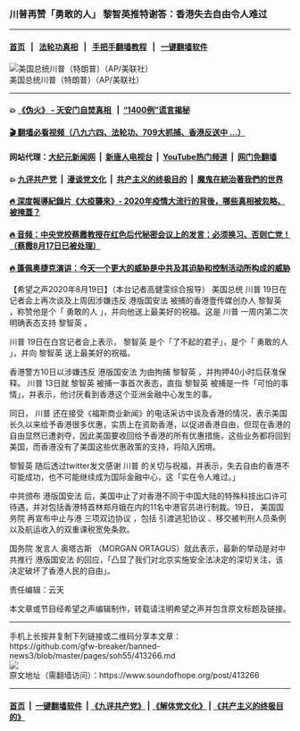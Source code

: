 ### 川普再赞「勇敢的人」 黎智英推特谢答：香港失去自由令人难过
------------------------

#### [首页](https://github.com/gfw-breaker/banned-news3/blob/master/README.md) &nbsp;&nbsp;|&nbsp;&nbsp; [法轮功真相](https://github.com/begood0513/basic/blob/master/README.md)  &nbsp;&nbsp;|&nbsp;&nbsp; [手把手翻墙教程](https://github.com/gfw-breaker/guides/wiki)  &nbsp;&nbsp;|&nbsp;&nbsp; [一键翻墙软件](https://github.com/gfw-breaker/nogfw/blob/master/README.md)  



<div><img alt="美国总统川普（特朗普）（AP/美联社）" src="https://img.soundofhope.org/2020-08/22221-1597794480287.jpeg"/>
<br/><figcaption class="caption">
 美国总统川普（特朗普）（AP/美联社）
</figcaption></div><hr/>

#### 💥 [《伪火》 - 天安门自焚真相 ](http://141.164.51.119:10000/videos/blog/weihuo.html)&nbsp; |&nbsp; [“1400例”谎言揭秘  ](http://141.164.51.119:10000/videos/blog/jiexi1400.html)

#### [ 🎬  翻墙必看视频（八九六四、法轮功、709大抓捕、香港反送中 ...）](https://github.com/gfw-breaker/links/blob/master/banned.md)

#### 网站代理：[大纪元新闻网](http://167.172.10.89:10080/gb/) &nbsp;|&nbsp; [新唐人电视台](http://167.172.10.89:8808/gb/)  &nbsp;|&nbsp; [YouTube热门频道](http://158.247.203.241/youtube.html) &nbsp;|&nbsp; [网门免翻墙](http://158.247.203.241:11000/show.aspx?name=ogHome)

#### 💥 [九评共产党](http://141.164.51.119:10000/videos/res/jiuping/)&nbsp; |&nbsp; [漫谈党文化](http://141.164.51.119:10000/videos/res/mtdwh/)&nbsp; |&nbsp; [共产主义的终极目的](http://141.164.51.119:10000/videos/res/zjmd/)&nbsp; |&nbsp; [魔鬼在統治著我們的世界](http://141.164.51.119:10000/videos/res/TheSpecter/)  

#### [ 🔥  深度報導紀錄片《大疫襲來》- 2020年疫情大流行的背後，哪些真相被忽略、被掩蓋？](http://141.164.51.119:10000/videos/news/../corona/index.html)

#### [ 🔥  音频：中央党校蔡霞教授在红色后代秘密会议上的发言：必须换习、否则亡党！（蔡霞8月17日已被处理）](http://141.164.51.119:10000/videos/news/caixia.html)

#### [ 🔥  蓬佩奥捷克演讲：今天一个更大的威胁是中共及其迫胁和控制活动所构成的威胁](http://141.164.51.119:10000/videos/news/pompeo6.html)

<div><div class="Content__Wrapper sc-1bvya0-0 grZQxZ">
 <p class="meta-top">
  <span class="meta">
   【希望之声2020年8月19日】（本台记者高健雯综合报导）
  </span>
  美国总统
  <ok href="/term/1041">
   川普
  </ok>
  19日在记者会上再次谈及上周因涉嫌违反
  <ok href="/term/289951">
   港版国安法
  </ok>
  被捕的香港壹传媒创办人
  <ok href="/term/144108">
   黎智英
  </ok>
  ，称赞他是个「
  <ok href="/term/355294">
   勇敢的人
  </ok>
  」，并向他送上最美好的祝福。这是
  <ok href="/term/1041">
   川普
  </ok>
  一周内第二次明确表态支持
  <ok href="/term/144108">
   黎智英
  </ok>
  。
 </p>
 <p>
  <ok href="/term/1041">
   川普
  </ok>
  19日在白宫记者会上表示，
  <ok href="/term/144108">
   黎智英
  </ok>
  是个「了不起的君子」，是个「
  <ok href="/term/355294">
   勇敢的人
  </ok>
  」，并向
  <ok href="/term/144108">
   黎智英
  </ok>
  送上最美好的祝福。
 </p>
 <div class="AD_Embed__Wrap-sc-1xslmin-0 igMuqX module desktop">
  <div>
  </div>
 </div>
 <p>
  香港警方10日以涉嫌违反
  <ok href="/term/289951">
   港版国安法
  </ok>
  为由拘捕
  <ok href="/term/144108">
   黎智英
  </ok>
  ，并拘押40小时后获准保释。
  <ok href="/term/1041">
   川普
  </ok>
  13日就
  <ok href="/term/144108">
   黎智英
  </ok>
  被捕一事首次表态，直指
  <ok href="/term/144108">
   黎智英
  </ok>
  被捕是一件「可怕的事情」，并表示，他讨厌看到香港这个亚洲金融中心发生的事。
 </p>
 <p>
  同日，
  <ok href="/term/1041">
   川普
  </ok>
  还在接受《福斯商业新闻》的电话采访中谈及香港的情况，表示美国长久以来给予香港很多优惠，实质上在资助香港，以促进香港自由，但现在香港的自由显然已遭剥夺，因此美国要收回给予香港的所有优惠措施，这些业务都将回到美国，而香港没有了美国这些优惠政策的支持，将陷入困境。
 </p>
 <p>
  <ok href="/term/144108">
   黎智英
  </ok>
  随后透过twitter发文感谢
  <ok href="/term/1041">
   川普
  </ok>
  的关切与祝福，并表示，失去自由的香港不可能成功，也不可能继续成为国际金融中心，这「实在令人难过。」
 </p>
 <p>
  中共颁布
  <ok href="/term/289951">
   港版国安法
  </ok>
  后，美国中止了对香港不同于中国大陆的特殊科技出口许可待遇，并对包括香港特首林郑月娥在内的11名中港官员进行制裁。19日，
  <ok href="/term/1693">
   美国国务院
  </ok>
  再宣布中止与港
  <ok href="/term/355297">
   三项双边协议
  </ok>
  ，包括
  <ok href="/term/355300">
   引渡逃犯协议
  </ok>
  、移交被判刑人员条例以及航运收入的双重课税宽免条款。
 </p>
 <p>
  国务院
  <ok href="/term/87108">
   发言人
  </ok>
  <ok href="/term/355303">
   奥塔古斯
  </ok>
  （MORGAN ORTAGUS）就此表示，最新的举动是对中共推行
  <ok href="/term/289951">
   港版国安法
  </ok>
  的回应，「凸显了我们对北京实施安全法决定的深切关注，该决定破坏了香港人民的自由」。
 </p>
 <p class="meta-btm">
  责任编辑：云天
 </p>
 <p class="meta-btm">
  本文章或节目经希望之声编辑制作，转载请注明希望之声并包含原文标题及链接。
 </p>
</div>
</div>
<hr/>
手机上长按并复制下列链接或二维码分享本文章：<br/>
https://github.com/gfw-breaker/banned-news3/blob/master/pages/soh55/413266.md <br/>
<a href='https://github.com/gfw-breaker/banned-news3/blob/master/pages/soh55/413266.md'><img src='https://github.com/gfw-breaker/banned-news3/blob/master/pages/soh55/413266.md.png'/></a> <br/>
原文地址（需翻墙访问）：https://www.soundofhope.org/post/413266


------------------------
#### [首页](https://github.com/gfw-breaker/banned-news3/blob/master/README.md) &nbsp;|&nbsp; [一键翻墙软件](https://github.com/gfw-breaker/nogfw/blob/master/README.md) &nbsp;| [《九评共产党》](https://github.com/gfw-breaker/9ping.md/blob/master/README.md#九评之一评共产党是什么) | [《解体党文化》](https://github.com/gfw-breaker/jtdwh.md/blob/master/README.md) | [《共产主义的终极目的》](https://github.com/gfw-breaker/gczydzjmd.md/blob/master/README.md)


<img src='http://gfw-breaker.win/banned-news3/pages/soh55/413266.md' width='0px' height='0px'/>
